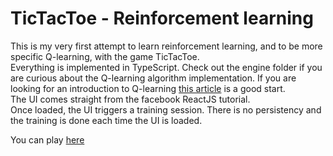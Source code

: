 # TicTacToe - Reinforcement learning
This is my very first attempt to learn reinforcement learning, and to be more specific Q-learning, with the game TicTacToe.  
Everything is implemented in TypeScript. Check out the engine folder if you are curious about the Q-learning algorithm implementation. If you are looking for an introduction to Q-learning [this article](https://neuro.cs.ut.ee/demystifying-deep-reinforcement-learning/) is a good start.      
The UI comes straight from the facebook ReactJS tutorial.   
Once loaded, the UI triggers a training session. There is no persistency and the training is done each time the UI is loaded.  
  
You can play [here](https://alexvictoor.github.io/tic-tac-toe-rl)